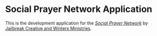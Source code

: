 # Social Prayer Network Application

This is the development application for the 
[*Social Prayer Network*](http://socialprayernetwork.org/)
by [Jailbreak Creative and Winters Ministries](http://www.jailbreakcreative.com/).
